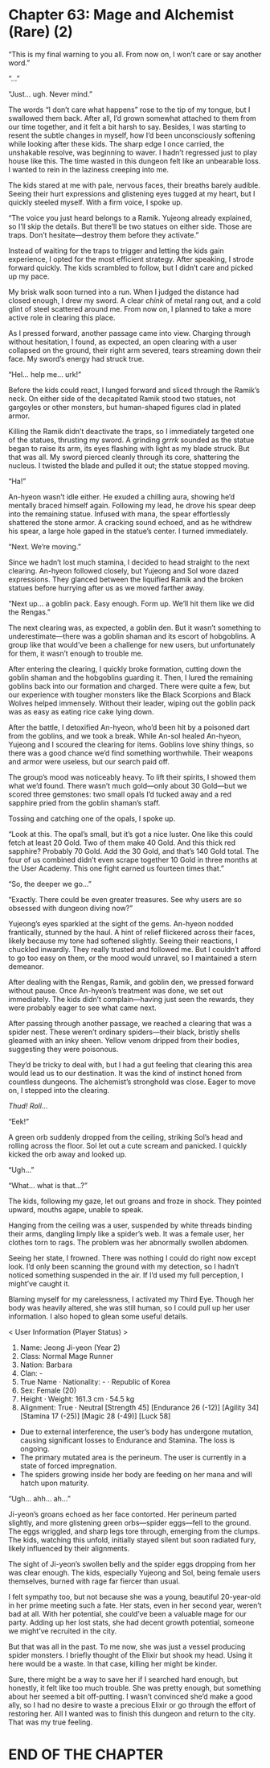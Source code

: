 # Chapter 63: Mage and Alchemist (Rare) (2)

“This is my final warning to you all. From now on, I won’t care or say another word.”

“…”

“Just… ugh. Never mind.”

The words “I don’t care what happens” rose to the tip of my tongue, but I swallowed them back. After all, I’d grown somewhat attached to them from our time together, and it felt a bit harsh to say. Besides, I was starting to resent the subtle changes in myself, how I’d been unconsciously softening while looking after these kids. The sharp edge I once carried, the unshakable resolve, was beginning to waver. I hadn’t regressed just to play house like this. The time wasted in this dungeon felt like an unbearable loss. I wanted to rein in the laziness creeping into me.

The kids stared at me with pale, nervous faces, their breaths barely audible. Seeing their hurt expressions and glistening eyes tugged at my heart, but I quickly steeled myself. With a firm voice, I spoke up.

“The voice you just heard belongs to a Ramik. Yujeong already explained, so I’ll skip the details. But there’ll be two statues on either side. Those are traps. Don’t hesitate—destroy them before they activate.”

Instead of waiting for the traps to trigger and letting the kids gain experience, I opted for the most efficient strategy. After speaking, I strode forward quickly. The kids scrambled to follow, but I didn’t care and picked up my pace.

My brisk walk soon turned into a run. When I judged the distance had closed enough, I drew my sword. A clear *chink* of metal rang out, and a cold glint of steel scattered around me. From now on, I planned to take a more active role in clearing this place.

As I pressed forward, another passage came into view. Charging through without hesitation, I found, as expected, an open clearing with a user collapsed on the ground, their right arm severed, tears streaming down their face. My sword’s energy had struck true.

“Hel… help me… urk!”

Before the kids could react, I lunged forward and sliced through the Ramik’s neck. On either side of the decapitated Ramik stood two statues, not gargoyles or other monsters, but human-shaped figures clad in plated armor.

Killing the Ramik didn’t deactivate the traps, so I immediately targeted one of the statues, thrusting my sword. A grinding *grrrk* sounded as the statue began to raise its arm, its eyes flashing with light as my blade struck. But that was all. My sword pierced cleanly through its core, shattering the nucleus. I twisted the blade and pulled it out; the statue stopped moving.

“Ha!”

An-hyeon wasn’t idle either. He exuded a chilling aura, showing he’d mentally braced himself again. Following my lead, he drove his spear deep into the remaining statue. Infused with mana, the spear effortlessly shattered the stone armor. A cracking sound echoed, and as he withdrew his spear, a large hole gaped in the statue’s center. I turned immediately.

“Next. We’re moving.”

Since we hadn’t lost much stamina, I decided to head straight to the next clearing. An-hyeon followed closely, but Yujeong and Sol wore dazed expressions. They glanced between the liquified Ramik and the broken statues before hurrying after us as we moved farther away.

“Next up… a goblin pack. Easy enough. Form up. We’ll hit them like we did the Rengas.”

The next clearing was, as expected, a goblin den. But it wasn’t something to underestimate—there was a goblin shaman and its escort of hobgoblins. A group like that would’ve been a challenge for new users, but unfortunately for them, it wasn’t enough to trouble me.

After entering the clearing, I quickly broke formation, cutting down the goblin shaman and the hobgoblins guarding it. Then, I lured the remaining goblins back into our formation and charged. There were quite a few, but our experience with tougher monsters like the Black Scorpions and Black Wolves helped immensely. Without their leader, wiping out the goblin pack was as easy as eating rice cake lying down.

After the battle, I detoxified An-hyeon, who’d been hit by a poisoned dart from the goblins, and we took a break. While An-sol healed An-hyeon, Yujeong and I scoured the clearing for items. Goblins love shiny things, so there was a good chance we’d find something worthwhile. Their weapons and armor were useless, but our search paid off.

The group’s mood was noticeably heavy. To lift their spirits, I showed them what we’d found. There wasn’t much gold—only about 30 Gold—but we scored three gemstones: two small opals I’d tucked away and a red sapphire pried from the goblin shaman’s staff.

Tossing and catching one of the opals, I spoke up.

“Look at this. The opal’s small, but it’s got a nice luster. One like this could fetch at least 20 Gold. Two of them make 40 Gold. And this thick red sapphire? Probably 70 Gold. Add the 30 Gold, and that’s 140 Gold total. The four of us combined didn’t even scrape together 10 Gold in three months at the User Academy. This one fight earned us fourteen times that.”

“So, the deeper we go…”

“Exactly. There could be even greater treasures. See why users are so obsessed with dungeon diving now?”

Yujeong’s eyes sparkled at the sight of the gems. An-hyeon nodded frantically, stunned by the haul. A hint of relief flickered across their faces, likely because my tone had softened slightly. Seeing their reactions, I chuckled inwardly. They really trusted and followed me. But I couldn’t afford to go too easy on them, or the mood would unravel, so I maintained a stern demeanor.

After dealing with the Rengas, Ramik, and goblin den, we pressed forward without pause. Once An-hyeon’s treatment was done, we set out immediately. The kids didn’t complain—having just seen the rewards, they were probably eager to see what came next.

After passing through another passage, we reached a clearing that was a spider nest. These weren’t ordinary spiders—their black, bristly shells gleamed with an inky sheen. Yellow venom dripped from their bodies, suggesting they were poisonous.

They’d be tricky to deal with, but I had a gut feeling that clearing this area would lead us to our destination. It was the kind of instinct honed from countless dungeons. The alchemist’s stronghold was close. Eager to move on, I stepped into the clearing.

*Thud! Roll…*

“Eek!”

A green orb suddenly dropped from the ceiling, striking Sol’s head and rolling across the floor. Sol let out a cute scream and panicked. I quickly kicked the orb away and looked up.

“Ugh…”

“What… what is that…?”

The kids, following my gaze, let out groans and froze in shock. They pointed upward, mouths agape, unable to speak.

Hanging from the ceiling was a user, suspended by white threads binding their arms, dangling limply like a spider’s web. It was a female user, her clothes torn to rags. The problem was her abnormally swollen abdomen.

Seeing her state, I frowned. There was nothing I could do right now except look. I’d only been scanning the ground with my detection, so I hadn’t noticed something suspended in the air. If I’d used my full perception, I might’ve caught it.

Blaming myself for my carelessness, I activated my Third Eye. Though her body was heavily altered, she was still human, so I could pull up her user information. I also hoped to glean some useful details.

< User Information (Player Status) >

1. Name: Jeong Ji-yeon (Year 2)
2. Class: Normal Mage Runner
3. Nation: Barbara
4. Clan: -
5. True Name · Nationality: - · Republic of Korea
6. Sex: Female (20)
7. Height · Weight: 161.3 cm · 54.5 kg
8. Alignment: True · Neutral
[Strength 45] [Endurance 26 (-12)] [Agility 34] [Stamina 17 (-25)] [Magic 28 (-49)] [Luck 58]
* Due to external interference, the user’s body has undergone mutation, causing significant losses to Endurance and Stamina. The loss is ongoing.
* The primary mutated area is the perineum. The user is currently in a state of forced impregnation.
* The spiders growing inside her body are feeding on her mana and will hatch upon maturity.

“Ugh… ahh… ah…”

Ji-yeon’s groans echoed as her face contorted. Her perineum parted slightly, and more glistening green orbs—spider eggs—fell to the ground. The eggs wriggled, and sharp legs tore through, emerging from the clumps. The kids, watching this unfold, initially stayed silent but soon radiated fury, likely influenced by their alignments.

The sight of Ji-yeon’s swollen belly and the spider eggs dropping from her was clear enough. The kids, especially Yujeong and Sol, being female users themselves, burned with rage far fiercer than usual.

I felt sympathy too, but not because she was a young, beautiful 20-year-old in her prime meeting such a fate. Her stats, even in her second year, weren’t bad at all. With her potential, she could’ve been a valuable mage for our party. Adding up her lost stats, she had decent growth potential, someone we might’ve recruited in the city.

But that was all in the past. To me now, she was just a vessel producing spider monsters. I briefly thought of the Elixir but shook my head. Using it here would be a waste. In that case, killing her might be kinder.

Sure, there might be a way to save her if I searched hard enough, but honestly, it felt like too much trouble. She was pretty enough, but something about her seemed a bit off-putting. I wasn’t convinced she’d make a good ally, so I had no desire to waste a precious Elixir or go through the effort of restoring her. All I wanted was to finish this dungeon and return to the city. That was my true feeling.

# END OF THE CHAPTER